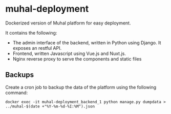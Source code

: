 # muhal-deployment
Dockerized version of Muhal platform for easy deployment. 

It contains the following: 
- The admin interface of the backend, written in Python using Django. It exposes an restful API. 
- Frontend, written Javascript using Vue.js and Nuxt.js. 
- Nginx reverse proxy to serve the components and static files 


## Backups 

Create a cron job to backup the data of the platform using the following command: 

`docker exec -it muhal-deployment_backend_1 python manage.py dumpdata > ../muhal-$(date +"%Y-%m-%d-%I:%M").json`